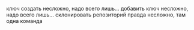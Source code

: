 ключ создать несложно, надо всего лишь...
добавить ключ несложно, надо всего лишь...
склонировать репозиторий правда несложно, там одна команда
